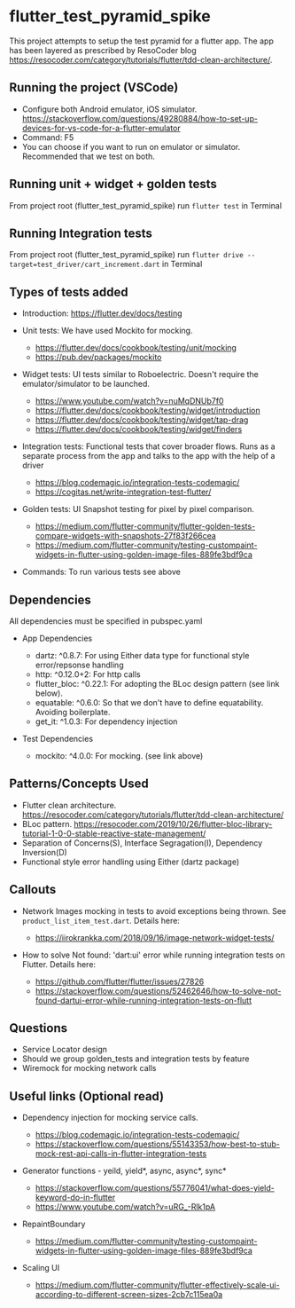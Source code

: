 
# flutter_test_pyramid_spike

This project attempts to setup the test pyramid for a flutter app. The app has been layered as prescribed by ResoCoder blog https://resocoder.com/category/tutorials/flutter/tdd-clean-architecture/.

## Running the project (VSCode)
	
- Configure both Android emulator, iOS simulator. https://stackoverflow.com/questions/49280884/how-to-set-up-devices-for-vs-code-for-a-flutter-emulator
- Command: F5
- You can choose if you want to run on emulator or simulator. Recommended that we test on both.

## Running unit + widget + golden tests
	
From project root (flutter_test_pyramid_spike) run `flutter test` in Terminal

## Running Integration tests

From project root (flutter_test_pyramid_spike) run `flutter drive --target=test_driver/cart_increment.dart` in Terminal

## Types of tests added

- Introduction: https://flutter.dev/docs/testing

- Unit tests: We have used Mockito for mocking. 
	- https://flutter.dev/docs/cookbook/testing/unit/mocking
	- https://pub.dev/packages/mockito		

- Widget tests: UI tests similar to Roboelectric. Doesn't require the emulator/simulator to be launched. 
	- https://www.youtube.com/watch?v=nuMqDNUb7f0
	- https://flutter.dev/docs/cookbook/testing/widget/introduction
	- https://flutter.dev/docs/cookbook/testing/widget/tap-drag
	- https://flutter.dev/docs/cookbook/testing/widget/finders

- Integration tests: Functional tests that cover broader flows. Runs as a separate process from the app and talks to the app with the help of a driver
	- https://blog.codemagic.io/integration-tests-codemagic/
	- https://cogitas.net/write-integration-test-flutter/

- Golden tests: UI Snapshot testing for pixel by pixel comparison.
	- https://medium.com/flutter-community/flutter-golden-tests-compare-widgets-with-snapshots-27f83f266cea
	- https://medium.com/flutter-community/testing-custompaint-widgets-in-flutter-using-golden-image-files-889fe3bdf9ca

- Commands: To run various tests see above

## Dependencies 
	
All dependencies must be specified in pubspec.yaml

- App Dependencies
	- dartz: ^0.8.7: For using Either data type for functional style error/repsonse handling
	- http: ^0.12.0+2: For http calls
	- flutter_bloc: ^0.22.1: For adopting the BLoc design pattern (see link below). 
	- equatable: ^0.6.0: So that we don't have to define equatability. Avoiding boilerplate.
	- get_it: ^1.0.3: For dependency injection

- Test Dependencies
	- mockito: ^4.0.0: For mocking. (see link above)

## Patterns/Concepts Used
	
- Flutter clean architecture. https://resocoder.com/category/tutorials/flutter/tdd-clean-architecture/
- BLoc pattern. https://resocoder.com/2019/10/26/flutter-bloc-library-tutorial-1-0-0-stable-reactive-state-management/  
- Separation of Concerns(S), Interface Segragation(I), Dependency Inversion(D)	
- Functional style error handling using Either (dartz package)

## Callouts

- Network Images mocking in tests to avoid exceptions being thrown. See `product_list_item_test.dart`. Details here: 
	- https://iirokrankka.com/2018/09/16/image-network-widget-tests/

- How to solve Not found: 'dart:ui' error while running integration tests on Flutter. Details here:
	- https://github.com/flutter/flutter/issues/27826
	- https://stackoverflow.com/questions/52462646/how-to-solve-not-found-dartui-error-while-running-integration-tests-on-flutt

## Questions

- Service Locator design
- Should we group golden_tests and integration tests by feature
- Wiremock for mocking network calls

## Useful links (Optional read)

- Dependency injection for mocking service calls.		
	- https://blog.codemagic.io/integration-tests-codemagic/
	- https://stackoverflow.com/questions/55143353/how-best-to-stub-mock-rest-api-calls-in-flutter-integration-tests

- Generator functions - yeild, yield*, async, async*, sync*		
	- https://stackoverflow.com/questions/55776041/what-does-yield-keyword-do-in-flutter
	- https://www.youtube.com/watch?v=uRG_-Rlk1pA

- RepaintBoundary
	- https://medium.com/flutter-community/testing-custompaint-widgets-in-flutter-using-golden-image-files-889fe3bdf9ca

- Scaling UI
	- https://medium.com/flutter-community/flutter-effectively-scale-ui-according-to-different-screen-sizes-2cb7c115ea0a

